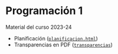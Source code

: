 # Programación 1

Material del curso 2023-24

- Planificación ([`planificacion.html`](./planificacion.html))
- Transparencias en PDF ([`transparencias`](./transparencias/))
